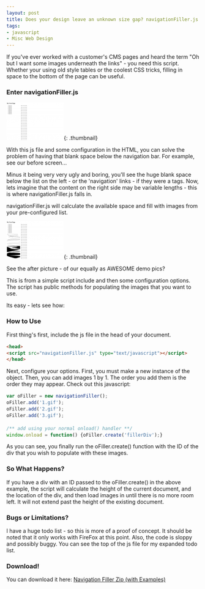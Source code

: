 ```yaml
---
layout: post
title: Does your design leave an unknown size gap? navigationFiller.js!
tags:
- javascript
- Misc Web Design
---
```


If you've ever worked with a customer's CMS pages and heard the term "Oh but I want some images underneath the links" - you need this script.  Whether your using old style tables or the coolest CSS tricks, filling in space to the bottom of the page can be useful.

### Enter navigationFiller.js

[![](/uploads/2008/1-150x99.png)](/uploads/2008/1-150x99.png){: .thumbnail}

With this js file and some configuration in the HTML, you can solve the problem of having that blank space below the navigation bar.  For example, see our before screen...

Minus it being very very ugly and boring, you'll see the huge blank space below the list on the left - or the 'navigation' links - if they were a tags.  Now, lets imagine that the content on the right side may be variable lengths - this is where navigationFiller.js falls in.

navigationFiller.js will calculate the available space and fill with images from your pre-configured list.

[![](/uploads/2008/2-150x99.png)](/uploads/2008/2-150x99.png){: .thumbnail}

See the after picture - of our equally as AWESOME demo pics?

This is from a simple script include and then some configuration options.  The script has public methods for populating the images that you want to use.

Its easy - lets see how:

### How to Use

First thing's first, include the js file in the head of your document.

```html
<head>
<script src="navigationFiller.js" type="text/javascript"></script>
</head>
```

Next, configure your options.  First, you must make a new instance of the object.  Then, you can add images 1 by 1.  The order you add them is the order they may appear.  Check out this javascript:

```javascript
var oFiller = new navigationFiller();
oFiller.add('1.gif');
oFiller.add('2.gif');
oFiller.add('3.gif');

/** add using your normal onload() handler **/
window.onload = function() {oFiller.create('fillerDiv');}
```

As you can see, you finally run the oFiller.create() function with the ID of the div that you wish to populate with these images.

### So What Happens?

If you have a div with an ID passed to the oFiller.create() in the above example, the script will calculate the height of the current document, and the location of the div, and then load images in until there is no more room left.  It will not extend past the height of the existing document.

### Bugs or Limitations?

I have a huge todo list - so this is more of a proof of concept.  It should be noted that it only works with FireFox at this point.  Also, the code is sloppy and possibly buggy.  You can see the top of the js file for my expanded todo list.

### Download!

You can download it here: [Navigation Filler Zip (with Examples)](/uploads/2008/navigationfiller.zip)
